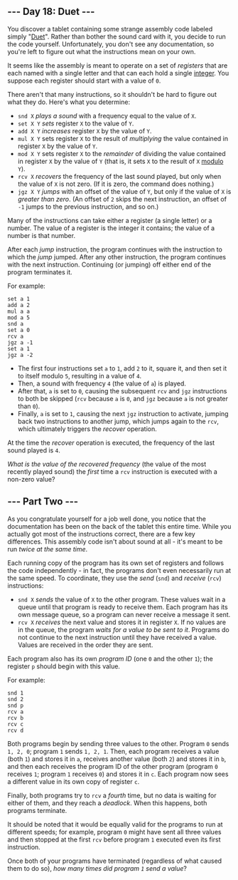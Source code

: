 --- Day 18: Duet ---
--------------------

You discover a tablet containing some strange assembly code labeled simply "[Duet](https://en.wikipedia.org/wiki/Duet)". Rather than bother the sound card with it, you decide to run the code yourself. Unfortunately, you don't see any documentation, so you're left to figure out what the instructions mean on your own.


It seems like the assembly is meant to operate on a set of *registers* that are each named with a single letter and that can each hold a single [integer](https://en.wikipedia.org/wiki/Integer). You suppose each register should start with a value of `0`.


There aren't that many instructions, so it shouldn't be hard to figure out what they do. Here's what you determine:


* `snd X` *plays a sound* with a frequency equal to the value of `X`.
* `set X Y` *sets* register `X` to the value of `Y`.
* `add X Y` *increases* register `X` by the value of `Y`.
* `mul X Y` sets register `X` to the result of *multiplying* the value contained in register `X` by the value of `Y`.
* `mod X Y` sets register `X` to the *remainder* of dividing the value contained in register `X` by the value of `Y` (that is, it sets `X` to the result of `X` [modulo](https://en.wikipedia.org/wiki/Modulo_operation) `Y`).
* `rcv X` *recovers* the frequency of the last sound played, but only when the value of `X` is not zero. (If it is zero, the command does nothing.)
* `jgz X Y` *jumps* with an offset of the value of `Y`, but only if the value of `X` is *greater than zero*. (An offset of `2` skips the next instruction, an offset of `-1` jumps to the previous instruction, and so on.)


Many of the instructions can take either a register (a single letter) or a number. The value of a register is the integer it contains; the value of a number is that number.


After each *jump* instruction, the program continues with the instruction to which the *jump* jumped. After any other instruction, the program continues with the next instruction. Continuing (or jumping) off either end of the program terminates it.


For example:



```
set a 1
add a 2
mul a a
mod a 5
snd a
set a 0
rcv a
jgz a -1
set a 1
jgz a -2

```

* The first four instructions set `a` to `1`, add `2` to it, square it, and then set it to itself modulo `5`, resulting in a value of `4`.
* Then, a sound with frequency `4` (the value of `a`) is played.
* After that, `a` is set to `0`, causing the subsequent `rcv` and `jgz` instructions to both be skipped (`rcv` because `a` is `0`, and `jgz` because `a` is not greater than `0`).
* Finally, `a` is set to `1`, causing the next `jgz` instruction to activate, jumping back two instructions to another jump, which jumps again to the `rcv`, which ultimately triggers the *recover* operation.


At the time the *recover* operation is executed, the frequency of the last sound played is `4`.


*What is the value of the recovered frequency* (the value of the most recently played sound) the *first* time a `rcv` instruction is executed with a non-zero value?


--- Part Two ---
----------------

As you congratulate yourself for a job well done, you notice that the documentation has been on the back of the tablet this entire time. While you actually got most of the instructions correct, there are a few key differences. This assembly code isn't about sound at all - it's meant to be run *twice at the same time*.


Each running copy of the program has its own set of registers and follows the code independently - in fact, the programs don't even necessarily run at the same speed. To coordinate, they use the *send* (`snd`) and *receive* (`rcv`) instructions:


* `snd X` *sends* the value of `X` to the other program. These values wait in a queue until that program is ready to receive them. Each program has its own message queue, so a program can never receive a message it sent.
* `rcv X` *receives* the next value and stores it in register `X`. If no values are in the queue, the program *waits for a value to be sent to it*. Programs do not continue to the next instruction until they have received a value. Values are received in the order they are sent.


Each program also has its own *program ID* (one `0` and the other `1`); the register `p` should begin with this value.


For example:



```
snd 1
snd 2
snd p
rcv a
rcv b
rcv c
rcv d

```

Both programs begin by sending three values to the other. Program `0` sends `1, 2, 0`; program `1` sends `1, 2, 1`. Then, each program receives a value (both `1`) and stores it in `a`, receives another value (both `2`) and stores it in `b`, and then each receives the program ID of the other program (program `0` receives `1`; program `1` receives `0`) and stores it in `c`. Each program now sees a different value in its own copy of register `c`.


Finally, both programs try to `rcv` a *fourth* time, but no data is waiting for either of them, and they reach a *deadlock*. When this happens, both programs terminate.


It should be noted that it would be equally valid for the programs to run at different speeds; for example, program `0` might have sent all three values and then stopped at the first `rcv` before program `1` executed even its first instruction.


Once both of your programs have terminated (regardless of what caused them to do so), *how many times did program `1` send a value*?



